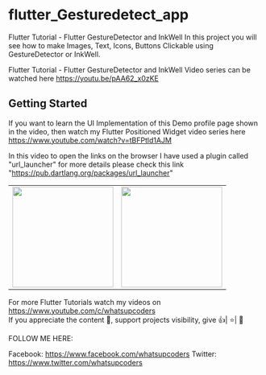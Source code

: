 # flutter_Gesturedetect_app

Flutter Tutorial - Flutter GestureDetector and InkWell
In this project you will see how to make Images, Text, Icons, Buttons Clickable using GestureDetector or InkWell.

Flutter Tutorial - Flutter GestureDetector and InkWell Video series can be watched here https://youtu.be/pAA62_x0zKE
## Getting Started

If you want to learn the UI Implementation of this Demo profile page shown in the video, then watch my Flutter Positioned Widget video series here https://www.youtube.com/watch?v=tBFPtld1AJM

In this video to open the links on the browser I have used a plugin called "url_launcher" for more details please check this link "https://pub.dartlang.org/packages/url_launcher"


<div style="text-align: center">
    <table>
        <tr>
            <td style="text-align: center">
                    <img src="https://github.com/whatsupcoders/Flutter-Gesturedetect-inkwell/blob/master/assets/Gesturedetect.gif" width="200"/>
            </td>            
            <td style="text-align: center">              
                    <img src="https://github.com/whatsupcoders/Flutter-Gesturedetect-inkwell/blob/master/assets/Screenshot_1570753657.png" width="200"/>
            </td>
      </tr>
  </table>
  </div>
  
For more Flutter Tutorials watch my videos on https://www.youtube.com/c/whatsupcoders <br />
If you appreciate the content 📖, support projects visibility, give 👍| ⭐| 👏

FOLLOW ME HERE:

Facebook: https://www.facebook.com/whatsupcoders
Twitter: https://www.twitter.com/whatsupcoders
